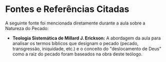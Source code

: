 # Fontes e Referências Citadas

A seguinte fonte foi mencionada diretamente durante a aula sobre a Natureza do Pecado:
 
*   **Teologia Sistemática de Millard J. Erickson:** A abordagem da aula para analisar os termos bíblicos que designam o pecado (pecado, transgressão, iniquidade, etc.) e o conceito do "deslocamento de Deus" como a raiz do pecado foram baseados na obra deste teólogo. 